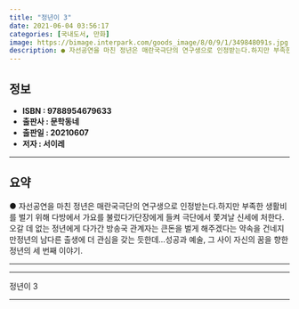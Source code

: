 ```yaml
---
title: "정년이 3"
date: 2021-06-04 03:56:17
categories: [국내도서, 만화]
image: https://bimage.interpark.com/goods_image/8/0/9/1/349848091s.jpg
description: ● 자선공연을 마친 정년은 매란국극단의 연구생으로 인정받는다.하지만 부족한 생활비를 벌기 위해 다방에서 가요를 불렀다가단장에게 들켜 극단에서 쫓겨날 신세에 처한다.오갈 데 없는 정년에게 다가간 방송국 관계자는 큰돈을 벌게 해주겠다는 약속을 건네지만정년의 남다른 출생에 더 관심을 갖는
---
```


## **정보**

- **ISBN : 9788954679633**
- **출판사 : 문학동네**
- **출판일 : 20210607**
- **저자 : 서이레**

------



## **요약**

●  자선공연을 마친 정년은 매란국극단의 연구생으로 인정받는다.하지만 부족한 생활비를 벌기 위해 다방에서 가요를 불렀다가단장에게 들켜 극단에서 쫓겨날 신세에 처한다.오갈 데 없는 정년에게 다가간 방송국 관계자는 큰돈을 벌게 해주겠다는 약속을 건네지만정년의 남다른 출생에 더 관심을 갖는 듯한데…성공과 예술, 그 사이 자신의 꿈을 향한 정년의 세 번째 이야기.

------



------


정년이 3 

------


